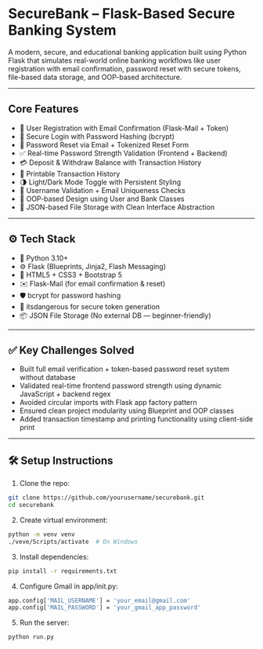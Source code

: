# SecureBank – Flask-Based Secure Banking System

A modern, secure, and educational banking application built using Python Flask that simulates real-world online banking workflows like user registration with email confirmation, password reset with secure tokens, file-based data storage, and OOP-based architecture.

---

## Core Features

- 🔐 User Registration with Email Confirmation (Flask-Mail + Token)
- 🔑 Secure Login with Password Hashing (bcrypt)
- 🔄 Password Reset via Email + Tokenized Reset Form
- ✅ Real-time Password Strength Validation (Frontend + Backend)
- 💳 Deposit & Withdraw Balance with Transaction History
- 🧾 Printable Transaction History
- 🌗 Light/Dark Mode Toggle with Persistent Styling
- 🧠 Username Validation + Email Uniqueness Checks
- 💼 OOP-based Design using User and Bank Classes
- 📁 JSON-based File Storage with Clean Interface Abstraction

---

## ⚙️ Tech Stack

- 🐍 Python 3.10+
- ⚙️ Flask (Blueprints, Jinja2, Flash Messaging)
- 🧵 HTML5 + CSS3 + Bootstrap 5
- ✉️ Flask-Mail (for email confirmation & reset)
- 🛡️ bcrypt for password hashing
- 🧠 itsdangerous for secure token generation
- 📦 JSON File Storage (No external DB — beginner-friendly)

---

## ✅ Key Challenges Solved

- Built full email verification + token-based password reset system without database
- Validated real-time frontend password strength using dynamic JavaScript + backend regex
- Avoided circular imports with Flask app factory pattern
- Ensured clean project modularity using Blueprint and OOP classes
- Added transaction timestamp and printing functionality using client-side print

---

## 🛠️ Setup Instructions

1. Clone the repo:

```bash
git clone https://github.com/yourusername/securebank.git
cd securebank  
```

2. Create virtual environment:

```bash
python -m venv venv
./veve/Scripts/activate  # On Windows  
```

3. Install dependencies:

```bash
pip install -r requirements.txt
```

4. Configure Gmail in app/init.py:

```bash
app.config['MAIL_USERNAME'] = 'your_email@gmail.com'
app.config['MAIL_PASSWORD'] = 'your_gmail_app_password'
```

5. Run the server:

```bash
python run.py
```
